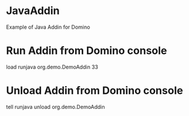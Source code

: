 # JavaAddin
Example of Java Addin for Domino

# Run Addin from Domino console
load runjava org.demo.DemoAddin 33

# Unload Addin from Domino console
tell runjava unload org.demo.DemoAddin

